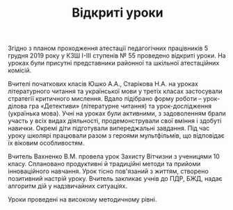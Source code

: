 ﻿---
title: Відкриті уроки
---

Згідно з планом проходження атестації педагогічних працівників 5 грудня 2019 року у КЗШ І-ІІІ ступенів № 55 проведено відкриті уроки. На уроках були присутні представники районної та шкільної атестаційних комісій.

Вчителі початкових класів Юшко А.А., Старікова Н.А. на уроках літературного читання та української мови у третіх класах застосували стратегії критичного мислення. Вдало підібрано форму роботи – урок-ділова гра «Детективи» (літературне читання) та урок-дослідження (українька мова). Учні на уроках були активними, з задоволенням брали участь у всіх видах діяльності, продемонстрували свої вміння і здобуті навички. Окремі діти підготували випереджальні завдання. Під час уроку школярі працювали разом з героями мультфільмів, що відповідає їх віковим особливостям.

Вчитель Вахненко В.М. провела урок Захисту Вітчизни з ученицями 10 класу. Сплановано продуктивні й традиційні методи та прийоми інноваційного навчання. Урок тісно пов'язаний з життям, створено позитивний настрій уроку. Вчитель закликає учнів до ПДР, БЖД, надає алгоритм дій у надзвичайних ситуаціях.

Уроки проведені на високому методичному рівні.

<slideshow />
